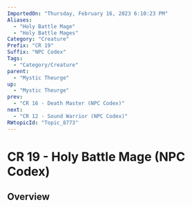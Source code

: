 ```yaml
---
ImportedOn: "Thursday, February 16, 2023 6:10:23 PM"
Aliases:
  - "Holy Battle Mage"
  - "Holy Battle Mages"
Category: "Creature"
Prefix: "CR 19"
Suffix: "NPC Codex"
Tags:
  - "Category/Creature"
parent:
  - "Mystic Theurge"
up:
  - "Mystic Theurge"
prev:
  - "CR 16 - Death Master (NPC Codex)"
next:
  - "CR 12 - Sound Warrior (NPC Codex)"
RWtopicId: "Topic_8773"
---
```

# CR 19 - Holy Battle Mage (NPC Codex)
## Overview

